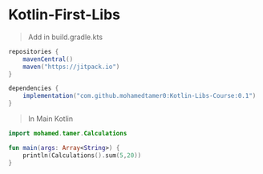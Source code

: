 # Kotlin-First-Libs

> Add in build.gradle.kts

```gradle
repositories {
    mavenCentral()
    maven("https://jitpack.io")
}
```


```gradle
dependencies {
    implementation("com.github.mohamedtamer0:Kotlin-Libs-Course:0.1")
}
```

> In Main Kotlin

```Kotlin
import mohamed.tamer.Calculations

fun main(args: Array<String>) {
    println(Calculations().sum(5,20))
}
```
